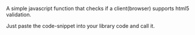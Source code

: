 A simple javascript function that checks if a client(browser)
supports html5 validation.

Just paste the code-snippet into your library code and call it.

